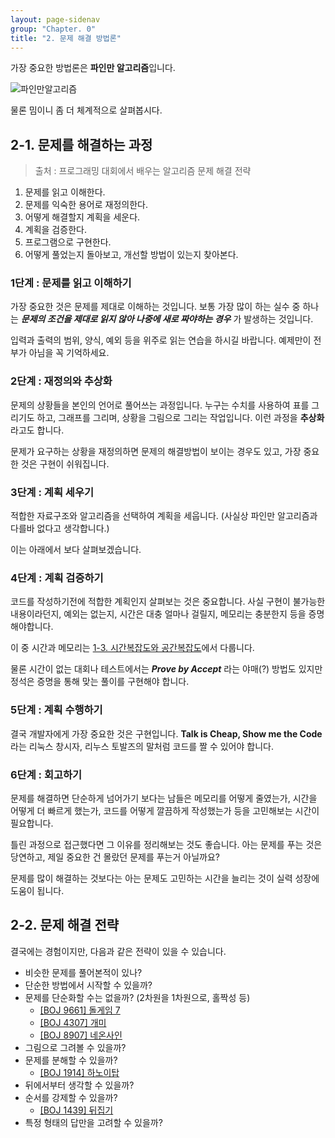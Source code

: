 ```yaml
---
layout: page-sidenav
group: "Chapter. 0"
title: "2. 문제 해결 방법론"
---
```


가장 중요한 방법론은 **파인만 알고리즘**입니다.

![파인만알고리즘](https://i.imgur.com/tsCQke9.jpg)

물론 밈이니 좀 더 체계적으로 살펴봅시다.

## 2-1. 문제를 해결하는 과정

> 출처 : 프로그래밍 대회에서 배우는 알고리즘 문제 해결 전략 

1. 문제를 읽고 이해한다.
2. 문제를 익숙한 용어로 재정의한다.
3. 어떻게 해결할지 계획을 세운다.
4. 계획을 검증한다.
5. 프로그램으로 구현한다.
6. 어떻게 풀었는지 돌아보고, 개선할 방법이 있는지 찾아본다.

### 1단계 : 문제를 읽고 이해하기

가장 중요한 것은 문제를 제대로 이해하는 것입니다. 보통 가장 많이 하는 실수 중 하나는 ***문제의 조건을 제대로 읽지 않아 나중에 새로 짜야하는 경우*** 가 발생하는 것입니다.

입력과 출력의 범위, 양식, 예외 등을 위주로 읽는 연습을 하시길 바랍니다. 예제만이 전부가 아님을 꼭 기억하세요.

### 2단계 : 재정의와 추상화

문제의 상황들을 본인의 언어로 풀어쓰는 과정입니다. 누구는 수치를 사용하여 표를 그리기도 하고, 그래프를 그리며, 상황을 그림으로 그리는 작업입니다. 이런 과정을 **추상화**라고도 합니다.

문제가 요구하는 상황을 재정의하면 문제의 해결방법이 보이는 경우도 있고, 가장 중요한 것은 구현이 쉬워집니다.

### 3단계 : 계획 세우기

적합한 자료구조와 알고리즘을 선택하여 계획을 세웁니다. (사실상 파인만 알고리즘과 다를바 없다고 생각합니다.)

이는 아래에서 보다 살펴보겠습니다.

### 4단계 : 계획 검증하기

코드를 작성하기전에 적합한 계획인지 살펴보는 것은 중요합니다. 사실 구현이 불가능한 내용이라던지, 예외는 없는지, 시간은 대충 얼마나 걸릴지, 메모리는 충분한지 등을 증명해야합니다.

이 중 시간과 메모리는 [1-3. 시간복잡도와 공간복잡도](/docs/chapter01/3.md)에서 다룹니다.

물론 시간이 없는 대회나 테스트에서는 ***Prove by Accept*** 라는 야매(?) 방법도 있지만 정석은 증명을 통해 맞는 풀이를 구현해야 합니다.

### 5단계 : 계획 수행하기

결국 개발자에게 가장 중요한 것은 구현입니다. **Talk is Cheap, Show me the Code** 라는 리눅스 창시자, 리누스 토발즈의 말처럼 코드를 짤 수 있어야 합니다.

### 6단계 : 회고하기

문제를 해결하면 단순하게 넘어가기 보다는 남들은 메모리를 어떻게 줄였는가, 시간을 어떻게 더 빠르게 했는가, 코드를 어떻게 깔끔하게 작성했는가 등을 고민해보는 시간이 필요합니다.

틀린 과정으로 접근했다면 그 이유를 정리해보는 것도 좋습니다. 아는 문제를 푸는 것은 당연하고, 제일 중요한 건 몰랐던 문제를 푸는거 아닐까요?

문제를 많이 해결하는 것보다는 아는 문제도 고민하는 시간을 늘리는 것이 실력 성장에 도움이 됩니다.

## 2-2. 문제 해결 전략

결국에는 경험이지만, 다음과 같은 전략이 있을 수 있습니다.

- 비슷한 문제를 풀어본적이 있나?
- 단순한 방법에서 시작할 수 있을까?
- 문제를 단순화할 수는 없을까? (2차원을 1차원으로, 홀짝성 등)
  - [[BOJ 9661] 돌게임 7](https://www.acmicpc.net/problem/9661)
  - [[BOJ 4307] 개미](https://www.acmicpc.net/problem/4307)
  - [[BOJ 8907] 네온사인](https://www.acmicpc.net/problem/8907)
- 그림으로 그려볼 수 있을까?
- 문제를 분해할 수 있을까?
  - [[BOJ 1914] 하노이탑](https://www.acmicpc.net/problem/1914)
- 뒤에서부터 생각할 수 있을까?
- 순서를 강제할 수 있을까?
  - [[BOJ 1439] 뒤집기](https://www.acmicpc.net/problem/1439)
- 특정 형태의 답만을 고려할 수 있을까?
  
